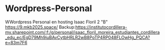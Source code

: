 # Wordpress-Personal
WWordpress Personal en hosting
Isaac Floril
2 "B"
https://9.mkb2025.space/
Backup:https://institutocordillera-my.sharepoint.com/:f:/g/personal/isaac_floril_moreira_estudiantes_cordillera_edu_ec/EgD79Mh9iuBAvCytbHRLR2wB8PoTP4RP048FLOwHg_PQCA?e=83m7F6
